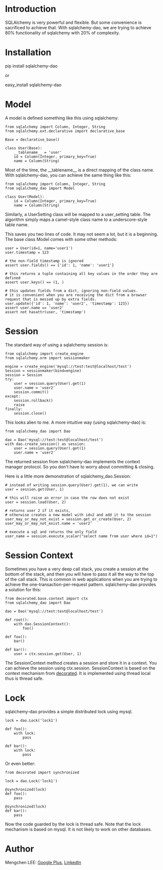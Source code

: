 Introduction
============

SQLAlchemy is very powerful and flexible.
But some convenience is sacrificed to achieve that.
With sqlalchemy-dao, we are trying to achieve 80% functionality of sqlalchemy with 20% of complexity.

Installation
============

pip install sqlalchemy-dao

or

easy_install sqlalchemy-dao

Model
=====

A model is defined something like this using sqlalchemy:

	from sqlalchemy import Column, Integer, String
	from sqlalchemy.ext.declarative import declarative_base
	
	Base = declarative_base()
	
	class User(Base):
		__tablename__ = 'user'
		id = Column(Integer, primary_key=True)
		name = Column(String)
		
Most of the time, the \_\_tablename\_\_ is a direct mapping of the class name.
With sqlalchemy-dao, you can achieve the same thing like this:

	from sqlalchemy import Column, Integer, String
	from sqlalchemy_dao import Model
	
	class User(Model):
		id = Column(Integer, primary_key=True)
		name = Column(String)
		
Similarly, a UserSetting class will be mapped to a user_setting table.
The algorithm simply maps a camel-style class name to a underscore-style table name.

This saves you two lines of code. It may not seem a lot, but it is a beginning.
The base class Model comes with some other methods:

	user = User(id=1, name='user1')
	user.timestamp = 123
	
	# the non-field timestamp is ignored
	assert user.fields() == {'id': 1, 'name': 'user1'}
	
	# this returns a tuple containing all key values in the order they are defined
	assert user.keys() == (1, )
	
	# this updates fields from a dict, ignoring non-field values.
	# it is convenient when you are receiving the dict from a browser request that is messed up by extra fields.
	user.update({'id': 1, 'name': 'user2', 'timestamp': 123})
	assert user.name == 'user2'
	assert not hasattr(user, 'timestamp')

Session
=======

The standard way of using a sqlalchemy session is:

	from sqlalchemy import create_engine
	from sqlalchemy.orm import sessionmaker
	
	engine = create_engine('mysql://test:test@localhost/test')
	Session = sessionmaker(bind=engine)
	session = Session
	try:
		user = session.query(User).get(1)
		user.name = 'user2'
		session.commit()
	except:
		session.rollback()
		raise
	finally:
		session.close()
	
This looks alien to me. A more intuitive way (using sqlalchemy-dao) is:

	from sqlalchemy_dao import Dao
	
	dao = Dao('mysql://test:test@localhost/test')
	with dao.create_session() as session:
		user = session.query(User).get(1)
		user.name = 'user2'
	
The returned session from sqlalchemy-dao implements the context manager protocol.
So you don't have to worry about committing & closing.

Here is a little more demonstration of sqlalchemy_dao.Session:

	# instead of writing session.query(User).get(1), we can write
	user = session.get(User, 1)
	
	# this will raise an error in case the row does not exist
	user = session.load(User, 2)
	
	# returns user 2 if it exists,
	# otherwise creates a new model with id=2 and add it to the session
	user_may_or_may_not_exist = session.get_or_create(User, 2)
	user_may_or_may_not_exist.name = 'user2'
	
	# execute a sql and returns the only field
	user_name = session.execute_scalar("select name from user where id=1")

Session Context
===============

Sometimes you have a very deep call stack, you create a session at the bottom of the stack,
and then you will have to pass it all the way to the top of the call stack.
This is common in web applications when you are trying to achieve the one-transaction-per-request pattern.
sqlalchemy-dao provides a solution for this:

	from decorated.base.context import ctx
	from sqlalchemy_dao import Dao
	
	dao = Dao('mysql://test:test@localhost/test')
	
	def root():
		with dao.SessionContext():
			foo()
		
	def foo():
		bar()
		
	def bar():
		user = ctx.session.get(User, 1)
		
The SessionContext method creates a session and store it in a context.
You can achieve the session using ctx.session.
SessionContext is based on the context mechanism from <a href="https://www.github.com/CooledCoffee/decorated/" target="_blank">decorated</a>.
It is implemented using thread local thus is thread safe.

Lock
====

sqlalchemy-dao provides a simple distributed lock using mysql.

	lock = dao.Lock('lock1')
	
	def foo():
		with lock:
			pass
			
	def bar():
		with lock:
			pass
			
Or even better:

	from decorated import synchronized
	
	lock = dao.Lock('lock1')
	
	@synchronized(lock)
	def foo():
		pass
		
	@synchronized(lock)
	def bar():
		pass
		
Now the code guarded by the lock is thread safe. Note that the lock mechanism is based on mysql.
It is not likely to work on other databases.

Author
======

Mengchen LEE: <a href="https://plus.google.com/117704742936410336204" target="_blank">Google Plus</a>, <a href="https://cn.linkedin.com/pub/mengchen-lee/30/8/23a" target="_blank">LinkedIn</a>
